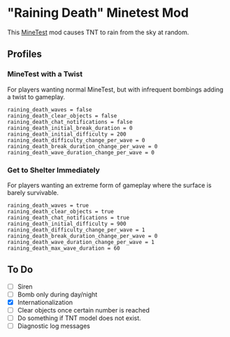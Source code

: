# "Raining Death" Minetest Mod

This [MineTest](https://www.minetest.net/) mod causes TNT to rain from the sky
at random.

## Profiles

### MineTest with a Twist

For players wanting normal MineTest, but with infrequent bombings adding a
twist to gameplay.

```
raining_death_waves = false
raining_death_clear_objects = false
raining_death_chat_notifications = false
raining_death_initial_break_duration = 0
raining_death_initial_difficulty = 200
raining_death_difficulty_change_per_wave = 0
raining_death_break_duration_change_per_wave = 0
raining_death_wave_duration_change_per_wave = 0
```

### Get to Shelter Immediately

For players wanting an extreme form of gameplay where the surface is barely
survivable.

```
raining_death_waves = true
raining_death_clear_objects = true
raining_death_chat_notifications = true
raining_death_initial_difficulty = 900
raining_death_difficulty_change_per_wave = 1
raining_death_break_duration_change_per_wave = 0
raining_death_wave_duration_change_per_wave = 1
raining_death_max_wave_duration = 60
```

## To Do

- [ ] Siren
- [ ] Bomb only during day/night
- [x] Internationalization
- [ ] Clear objects once certain number is reached
- [ ] Do something if TNT model does not exist.
- [ ] Diagnostic log messages
